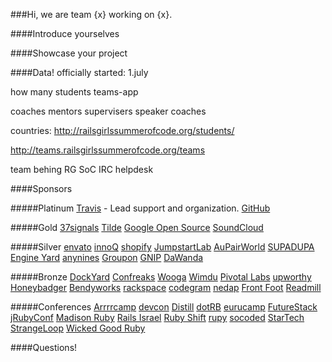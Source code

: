 ###Hi, we are team {x} working on {x}.

####Introduce yourselves

####Showcase your project

####Data!
 officially started:
1.july

how many students
teams-app

coaches
mentors
supervisers
speaker coaches


countries:
http://railsgirlssummerofcode.org/students/

http://teams.railsgirlssummerofcode.org/teams

team behing RG SoC
IRC helpdesk

####Sponsors

#####Platinum
[Travis][1] - Lead support and organization.
[GitHub][2]

#####Gold
[37signals][3]
[Tilde][4]
[Google Open Source][5]
[SoundCloud][6]

#####Silver
[envato][7]
[innoQ][8]
[shopify][9]
[JumpstartLab][10]
[AuPairWorld][11]
[SUPADUPA][12]
[Engine Yard][13]
[anynines][14]
[Groupon][15]
[GNIP][16]
[DaWanda][17]

#####Bronze
[DockYard][18]
[Confreaks][19]
[Wooga][20]
[Wimdu][21]
[Pivotal Labs][22]
[upworthy][23]
[Honeybadger][24]
[Bendyworks][25]
[rackspace][26]
[codegram][27]
[nedap][28]
[Front Foot][29]
[Readmill][30]

#####Conferences
[Arrrrcamp][31]
[devcon][32]
[Distill][33]
[dotRB][34]
[eurucamp][35]
[FutureStack][36]
[jRubyConf][37]
[Madison Ruby][38]
[Rails Israel][39]
[Ruby Shift][40]
[rupy][41]
[socoded][42]
[StarTech][43]
[StrangeLoop][44]
[Wicked Good Ruby][45]


####Questions!


[1]: https://github.com/
[2]: https://travis-ci.org/
[3]: 37signals.com
[4]: http://www.tilde.io/
[5]: https://developers.google.com/open-source/
[6]: https://soundcloud.com/
[7]: http://www.envato.com/
[8]: http://www.innoq.com/de
[9]: http://www.shopify.com/
[10]: http://jumpstartlab.com/
[11]: http://www.aupair-world.net/
[12]: http://supadupa.me/
[13]: https://www.engineyard.com/
[14]: http://www.anynines.com/
[15]: https://engineering.groupon.com/
[16]: http://gnip.com/
[17]: http://dawanda.com/
[18]: http://dockyard.com/
[19]: http://confreaks.com/
[20]: http://www.wooga.com/
[21]: http://www.wimdu.com/
[22]: http://pivotallabs.com/
[23]: http://www.upworthy.com/
[24]: https://www.honeybadger.io/
[25]: http://bendyworks.com/
[26]: http://developer.rackspace.com/
[27]: http://www.codegram.com/
[28]: http://www.nedap.com/
[29]: http://frontfoot.com.au/
[30]: https://readmill.com/
[31]: http://www.arrrrcamp.be/
[32]: http://devcon-oct13.events.co.il/tracks
[33]: https://distill.engineyard.com/
[34]: http://www.dotrb.eu/
[35]: http://2013.eurucamp.org/
[36]: http://futurestack.io/
[37]: http://2013.jrubyconf.eu/#
[38]: http://madisonruby.org/
[39]: http://railsisrael2013.events.co.il/tracks
[40]: http://rubyshift.org/
[41]: http://13.rupy.eu/
[42]: http://socoded.com/
[43]: http://www.startechconf.com/
[44]: https://thestrangeloop.com/
[45]: http://wickedgoodruby.com/